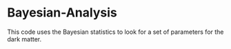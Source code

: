 # Bayesian-Analysis
This code uses the Bayesian statistics to look for a set of parameters for the dark matter. 
